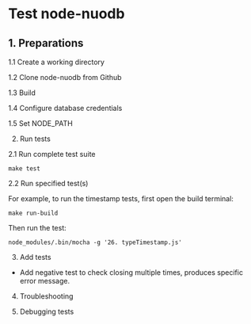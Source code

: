 # Test node-nuodb

## 1. Preparations

1.1 Create a working directory

1.2 Clone node-nuodb from Github

1.3 Build

1.4 Configure database credentials

1.5 Set NODE_PATH

2. Run tests

2.1 Run complete test suite

```
make test
```

2.2 Run specified test(s)

For example, to run the timestamp tests, first open the build terminal:

```
make run-build
```

Then run the test:

```
node_modules/.bin/mocha -g '26. typeTimestamp.js'
```

3. Add tests

- Add negative test to check closing multiple times, produces specific error message.

4. Troubleshooting

5. Debugging tests
